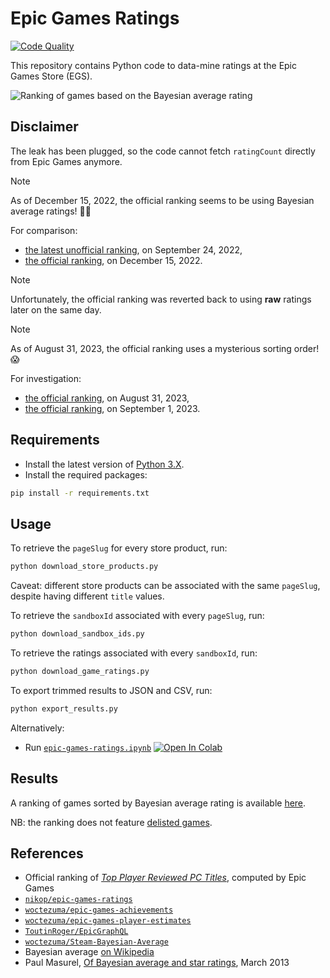 # Epic Games Ratings

[![Code Quality][codacy-image]][codacy]

This repository contains Python code to data-mine ratings at the Epic Games Store (EGS).

![Ranking of games based on the Bayesian average rating][img-cover]

## Disclaimer

The leak has been plugged, so the code cannot fetch `ratingCount` directly from Epic Games anymore.

> [!Note]
> As of December 15, 2022, the official ranking seems to be using Bayesian average ratings! 🥳🎉
> 
> For comparison:
> - [the latest unofficial ranking][unofficial-ranking-latest], on September 24, 2022,
> - [the official ranking][official-ranking-new-sorting-order], on December 15, 2022.

> [!Note]
> Unfortunately, the official ranking was reverted back to using **raw** ratings later on the same day.

> [!Note]
> As of August 31, 2023, the official ranking uses a mysterious sorting order! 😱
>
> For investigation:
> - [the official ranking][official-ranking-mysterious-sorting-order-August-31-2023], on August 31, 2023,
> - [the official ranking][official-ranking-mysterious-sorting-order-September-01-2023], on September 1, 2023.

## Requirements

-   Install the latest version of [Python 3.X][python-download-url].
-   Install the required packages:

```bash
pip install -r requirements.txt
```

## Usage

To retrieve the `pageSlug` for every store product, run:
```bash
python download_store_products.py
```
Caveat: different store products can be associated with the same `pageSlug`, despite having different `title` values.

To retrieve the `sandboxId` associated with every `pageSlug`, run:
```bash
python download_sandbox_ids.py
```

To retrieve the ratings associated with every `sandboxId`, run:
```bash
python download_game_ratings.py
```

To export trimmed results to JSON and CSV, run:
```bash
python export_results.py
```

Alternatively:

-   Run [`epic-games-ratings.ipynb`][colab-notebook]
[![Open In Colab][colab-badge]][colab-notebook]

## Results

A ranking of games sorted by Bayesian average rating is available [here][ranking-url].

NB: the ranking does not feature [delisted games][delisted-games].

## References

- Official ranking of [*Top Player Reviewed PC Titles*][egs-official-ranking], computed by Epic Games
- [`nikop/epic-games-ratings`][madjoki-egs-ratings]
- [`woctezuma/epic-games-achievements`][epic-games-achievements]
- [`woctezuma/epic-games-player-estimates`][epic-games-player-estimates]
- [`ToutinRoger/EpicGraphQL`][egs-api-graphql]
- [`woctezuma/Steam-Bayesian-Average`][Steam-Bayesian-Average]
- Bayesian average [on Wikipedia][bayes-wiki]
- Paul Masurel, [Of Bayesian average and star ratings][bayes-fulmicoton], March 2013

<!-- Definitions -->

[img-cover]: <https://github.com/woctezuma/epic-games-ratings/wiki/img/cover.png>
[codacy]: <https://www.codacy.com/gh/woctezuma/epic-games-ratings>
[codacy-image]: <https://api.codacy.com/project/badge/Grade/0e6fdef52e3e4f7b917b42ad49e7ff06>
[python-download-url]: <https://www.python.org/downloads/>
[delisted-games]: <https://github.com/woctezuma/epic-games-ratings/wiki/Delisted-Games>
[madjoki-egs-ratings]: <https://github.com/nikop/epic-games-ratings>
[epic-games-achievements]: <https://github.com/woctezuma/epic-games-achievements>
[epic-games-player-estimates]: <https://github.com/woctezuma/epic-games-player-estimates>
[egs-api-graphql]: <https://github.com/ToutinRoger/EpicGraphQL>
[bayes-wiki]: <https://en.wikipedia.org/wiki/Bayesian_average>
[bayes-fulmicoton]: <https://fulmicoton.com/posts/bayesian_rating/>
[Steam-Bayesian-Average]: <https://github.com/woctezuma/Steam-Bayesian-Average>
[colab-notebook]: <https://colab.research.google.com/github/woctezuma/epic-games-ratings/blob/colab/epic-games-ratings.ipynb>
[colab-badge]: <https://colab.research.google.com/assets/colab-badge.svg>
[ranking-url]: <data/egs_game_ranking.csv>
[egs-official-ranking]: <https://store.epicgames.com/collection/top-player-reviewed>
[unofficial-ranking-latest]: <https://github.com/woctezuma/epic-games-ratings/wiki/Ranking-(2022-09-24)>
[official-ranking-new-sorting-order]: <https://github.com/woctezuma/epic-games-ratings/wiki/Official-Ranking-(2022-12-15)>
[official-ranking-mysterious-sorting-order-August-31-2023]: <https://github.com/woctezuma/epic-games-ratings/wiki/Official-Ranking-(2023-08-31)>
[official-ranking-mysterious-sorting-order-September-01-2023]: <https://github.com/woctezuma/epic-games-ratings/wiki/Official-Ranking-(2023-09-01)>
